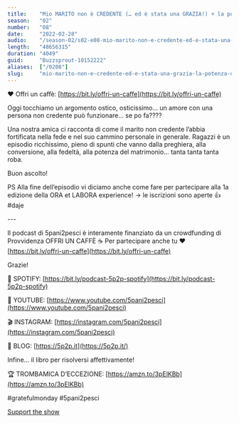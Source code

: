 ```yaml
---
title:    "Mio MARITO non è CREDENTE (… ed è stata una GRAZIA!) + la potenza della PREGHIERA ⚡️🌿"
season:   "02"
number:   "08"
date:     "2022-02-28"
audio:    "/season-02/s02-e08-mio-marito-non-e-credente-ed-e-stata-una-grazia-la-potenza-della-preghiera.mp3"
length:   "48656315"
duration: "4049"
guid:     "Buzzsprout-10152222"
aliases:  ["/0208"]
slug:     "mio-marito-non-e-credente-ed-e-stata-una-grazia-la-potenza-della-preghiera"
---
```

❤️ Offri un caffè: [https://bit.ly/offri-un-caffe](https://bit.ly/offri-un-caffe)

Oggi tocchiamo un argomento ostico, osticissimo… un amore con una persona non credente può funzionare… se po fa????

Una nostra amica ci racconta di come il marito non credente l’abbia fortificata nella fede e nel suo cammino personale in generale. Ragazzi è un episodio ricchissimo, pieno di spunti che vanno dalla preghiera, alla conversione, alla fedeltà, alla potenza del matrimonio… tanta tanta tanta roba.

Buon ascolto!

PS Alla fine dell’episodio vi diciamo anche come fare per partecipare alla 1a edizione della ORA et LABORA experience! -> le iscrizioni sono aperte 👍 #daje

\-\-\-

Il podcast di 5pani2pesci è interamente finanziato da un crowdfunding di Provvidenza OFFRI UN CAFFÈ ☕ Per partecipare anche tu ❤️ [https://bit.ly/offri-un-caffe](https://bit.ly/offri-un-caffe)

Grazie!

👾 SPOTIFY: [https://bit.ly/podcast-5p2p-spotify](https://bit.ly/podcast-5p2p-spotify)

🔴 YOUTUBE: [https://www.youtube.com/5pani2pesci](https://www.youtube.com/5pani2pesci)

🎬 INSTAGRAM: [https://instagram.com/5pani2pesci](https://instagram.com/5pani2pesci)

🦄 BLOG: [https://5p2p.it](https://5p2p.it/)

Infine... il libro per risolversi affettivamente!

🏆 TROMBAMICA D’ECCEZIONE: [https://amzn.to/3pElKBb](https://amzn.to/3pElKBb)

#gratefulmonday #5pani2pesci

[Support the show](https://bit.ly/offri-un-caffe)
                